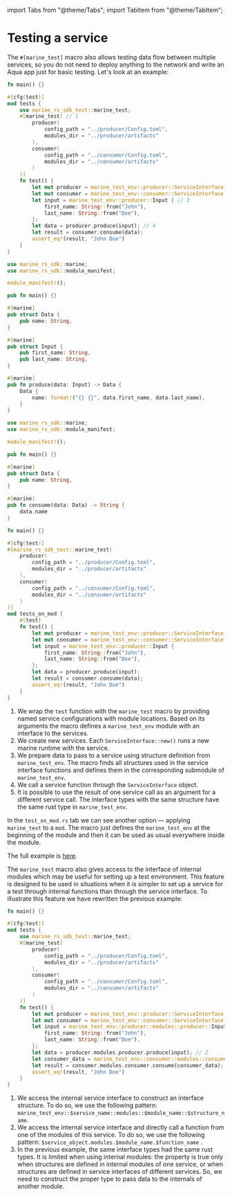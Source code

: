 import Tabs from "@theme/Tabs";
import TabItem from "@theme/TabItem";

# Testing a service

The `#[marine_test]` macro also allows testing data flow between multiple services, so you do not need to deploy anything to the network and write an Aqua app just for basic testing. Let's look at an example:

<Tabs>
<TabItem value="test.rs" label="test.rs" default>

```rust
fn main() {}

#[cfg(test)]
mod tests {
    use marine_rs_sdk_test::marine_test;
    #[marine_test( // 1
        producer(
            config_path = "../producer/Config.toml", 
            modules_dir = "../producer/artifacts"
        ),
        consumer(
            config_path = "../consumer/Config.toml",
            modules_dir = "../consumer/artifacts"
        )
    )]
    fn test() {
        let mut producer = marine_test_env::producer::ServiceInterface::new(); // 2
        let mut consumer = marine_test_env::consumer::ServiceInterface::new();
        let input = marine_test_env::producer::Input { // 3
            first_name: String::from("John"),
            last_name: String::from("Doe"),
        };
        let data = producer.produce(input); // 4
        let result = consumer.consume(data);
        assert_eq!(result, "John Doe")
    }
}
```

</TabItem>
<TabItem value="producer.rs" label="producer.rs" default>

```rust
use marine_rs_sdk::marine;
use marine_rs_sdk::module_manifest;

module_manifest!();

pub fn main() {}

#[marine]
pub struct Data {
    pub name: String,
}

#[marine]
pub struct Input {
    pub first_name: String,
    pub last_name: String,
}

#[marine]
pub fn produce(data: Input) -> Data {
    Data {
        name: format!("{} {}", data.first_name, data.last_name),
    }
}
```

</TabItem>
<TabItem value="consumer.rs" label="consumer.rs" default>

```rust
use marine_rs_sdk::marine;
use marine_rs_sdk::module_manifest;

module_manifest!();

pub fn main() {}

#[marine]
pub struct Data {
    pub name: String,
}

#[marine]
pub fn consume(data: Data) -> String {
    data.name
}
```

</TabItem>
<TabItem value="test_on_mod.rs" label="test_on_mod.rs" default>

```rust
fn main() {}

#[cfg(test)]
#[marine_rs_sdk_test::marine_test(
    producer(
        config_path = "../producer/Config.toml",
        modules_dir = "../producer/artifacts"
    ),
    consumer(
        config_path = "../consumer/Config.toml",
        modules_dir = "../consumer/artifacts"
    )
)]
mod tests_on_mod {
    #[test]
    fn test() {
        let mut producer = marine_test_env::producer::ServiceInterface::new();
        let mut consumer = marine_test_env::consumer::ServiceInterface::new();
        let input = marine_test_env::producer::Input {
            first_name: String::from("John"),
            last_name: String::from("Doe"),
        };
        let data = producer.produce(input);
        let result = consumer.consume(data);
        assert_eq!(result, "John Doe")
    }
}
```

</TabItem>
</Tabs>

1. We wrap the `test` function with the `marine_test` macro by providing named service configurations with module locations. Based on its arguments the macro defines a `marine_test_env` module with an interface to the services.
2. We create new services. Each `ServiceInterface::new()` runs a new marine runtime with the service.
3. We prepare data to pass to a service using structure definition from `marine_test_env`. The macro finds all structures used in the service interface functions and defines them in the corresponding submodule of `marine_test_env`.
4. We call a service function through the `ServiceInterface` object.
5. It is possible to use the result of one service call as an argument for a different service call. The interface types with the same structure have the same rust type in `marine_test_env`.

In the `test_on_mod.rs` tab we can see another option — applying `marine_test` to a `mod`. The macro just defines the `marine_test_env` at the beginning of the module and then it can be used as usual everywhere inside the module.

The full example is [here](https://github.com/fluencelabs/marine/tree/master/examples/multiservice_marine_test).

The `marine_test` macro also gives access to the interface of internal modules which may be useful for setting up a test environment. This feature is designed to be used in situations when it is simpler to set up a service for a test through internal functions than through the service interface. To illustrate this feature we have rewritten the previous example:

```rust
fn main() {}

#[cfg(test)]
mod tests {
    use marine_rs_sdk_test::marine_test;
    #[marine_test(
        producer(
            config_path = "../producer/Config.toml",
            modules_dir = "../producer/artifacts"
        ),
        consumer(
            config_path = "../consumer/Config.toml",
            modules_dir = "../consumer/artifacts"
        )
    )]
    fn test() {
        let mut producer = marine_test_env::producer::ServiceInterface::new();
        let mut consumer = marine_test_env::consumer::ServiceInterface::new();
        let input = marine_test_env::producer::modules::producer::Input { // 1
            first_name: String::from("John"),
            last_name: String::from("Doe"),
        };
        let data = producer.modules.producer.produce(input); // 2
        let consumer_data = marine_test_env::consumer::modules::consumer::Data { name: data.name } // 3;
        let result = consumer.modules.consumer.consume(consumer_data); 
        assert_eq!(result, "John Doe")
    }
}
```

1. We access the internal service interface to construct an interface structure. To do so, we use the following pattern: `marine_test_env::$service_name::modules::$module_name::$structure_name`.
2. We access the internal service interface and directly call a function from one of the modules of this service. To do so, we use the following pattern: `$service_object.modules.$module_name.$function_name` .
3. In the previous example, the same interface types had the same rust types. It is limited when using internal modules: the property is true only when structures are defined in internal modules of one service, or when structures are defined in service interfaces of different services. So, we need to construct the proper type to pass data to the internals of another module.

